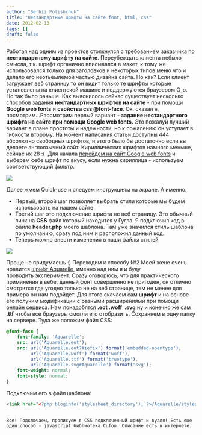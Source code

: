 ```yaml
---
author: "Serhii Polishchuk"
title: "Нестандартные шрифты на сайте font, html, css"
date: 2012-02-13
tags: []
draft: false
---
```

<!--more-->
Работая над одним из проектов столкнулся с требованием заказчика по **нестандартному шрифту на сайте**. Переубеждать клиента небыло смысла, т.к. шрифт органично вписывался в макет, к тому же использовался только для заголовков и некоторых типов меню что и делало его неотьемлемой частью дизайна сайта. Но как? Если клиент загружает веб страницу то он видит только те шрифты которые установлены на клиентской машине и поддержуются браузером О\_о. Но так было раньше. Как выяснилось сейчас существует несколько способов задания **нестандартных шрифтов на сайте** \- при помощи **Google web fonts** и **свойства css @font-face**. Ок, сказал я, посмотрим...Рассмотрим первый вариант \- **задание нестандартного шрифта на сайте при помощи Google web fonts.** Это пожалуй лучший вариант в плане простоты и надежности, но к сожалению он уступает в гибкости второму. На момент написания статьи доступны 444 абсолютно свободных шрифтов, и этого было бы достаточно если вы делаете англоязычный сайт. Кириллических шрифтов намного меньше, сейчас их 28 :(  Для начала [перейдем на сайт Google web fonts](http://www.google.com/webfonts "онлайн шрифты от щедрой компании Google") и выберем себе шрифт по вкусу, если нужна кириллица \- используем соответствующий фильтр.

![](/uploads/2012/02/google-web-fonts.jpg)

Далее жмем Quick-use и следуем инструкциям на экране. А именно:

- Первый, второй шаг позволяет выбрать стили которые мы будем использовать на нашем сайте
- Третий шаг это подключение шрифта не веб страницу. Это обычный линк на **CSS** файл который находится у Гугла. Я подключил код в файле **header.php** моего шаблона. Там уже значился стиль шаблона по умолчанию, сразу под ним и расположил данный код.
- Теперь можно внести изменения в наши файлы стилей

![](/uploads/2012/02/google-lobster.jpg)

Проще не придумаешь :) Переходим к способу №2 Моей жене очень нравится [шрифт Aquarelle](http://www.azfonts.ru/load_font/Aquarelle.html), именно над ним я и буду проводить эксперимент. Сразу оговорюсь, что для практического приминения в вебе, данный фонт совершенно не пригоден, он отлично смотрится где угодно только не на веб странице, тем не менее для примера он нам подойдет. Для этого скачаем сам **шрифт** и на основе его получим модификации с разными расширениями при помощи [онлайн сервиса](http://onlinefontconverter.com/). Нам понадобятся **.eot .woff  .svg** ну и конечно же сам **.ttf** чтобы все браузеры смогли его отобразить. Сохраняем в одну папку на сервере. Туда же положим файл CSS:

```css
@font-face {
    font-family: 'Aquarelle';
    src: url('Aquarelle.eot');
    src: url('Aquarelle.eot?#iefix') format('embedded-opentype'),
         url('Aquarelle.woff') format('woff'),
         url('Aquarelle.ttf') format('truetype'),
         url('Aquarelle.svg#Aquarelle') format('svg');
    font-weight: normal;
    font-style: normal;
}
```

Подключим его в файл шаблона:

```xml
<link href="<?php bloginfo('stylesheet_directory'); ?>/Aquarelle/stylesheet.css" media="screen" pre="" rel="stylesheet" type="text/css" />
```

```

Все! Подключаем, прописуем в CSS подключенный шрифт и вуаля! Есть еще один способ - javascript библиотека Cufon. Описание есть в интернете.

```
